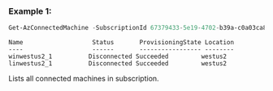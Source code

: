 ### Example 1:
```powershell
Get-AzConnectedMachine -SubscriptionId 67379433-5e19-4702-b39a-c0a03ca8d20c
```

```output
Name                   Status       ProvisioningState Location
----                   ------       ----------------- --------
winwestus2_1          Disconnected Succeeded         westus2
linwestus2_1          Disconnected Succeeded         westus2
```
Lists all connected machines in subscription.

